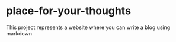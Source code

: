 # place-for-your-thoughts
This project represents a website where you can write a blog using markdown
